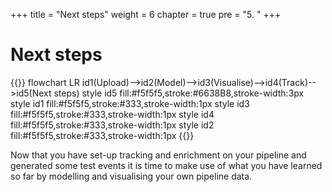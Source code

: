 +++
title = "Next steps"
weight = 6
chapter = true
pre = "5. "
+++

<!-- ### Chapter 6 -->

# Next steps

{{<mermaid>}}
flowchart LR
    id1(Upload)-->id2(Model)-->id3(Visualise)-->id4(Track)-->id5(Next steps)
    style id5 fill:#f5f5f5,stroke:#6638B8,stroke-width:3px
    style id1 fill:#f5f5f5,stroke:#333,stroke-width:1px
    style id3 fill:#f5f5f5,stroke:#333,stroke-width:1px
    style id4 fill:#f5f5f5,stroke:#333,stroke-width:1px
    style id2 fill:#f5f5f5,stroke:#333,stroke-width:1px
{{</mermaid >}}

Now that you have set-up tracking and enrichment on your pipeline and generated some test events it is time to make use of what you have learned so far by modelling and visualising your own pipeline data.
